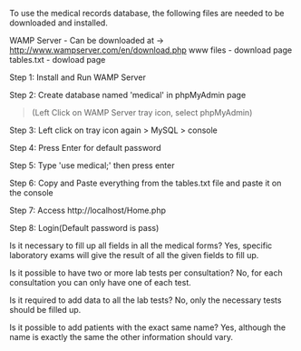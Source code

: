 To use the medical records database, the following files are needed to be downloaded and installed.

WAMP Server - Can be downloaded at -> http://www.wampserver.com/en/download.php
www files - download page
tables.txt - dowload page

Step 1: Install and Run WAMP Server

Step 2: Create database named 'medical' in phpMyAdmin page

> (Left Click on WAMP Server tray icon, select phpMyAdmin)

Step 3: Left click on tray icon again > MySQL > console

Step 4: Press Enter for default password

Step 5: Type 'use medical;' then press enter

Step 6: Copy and Paste everything from the tables.txt file and paste it on the console

Step 7: Access http://localhost/Home.php

Step 8: Login(Default password is pass)

Is it necessary to fill up all fields in all the medical forms?
Yes, specific laboratory exams will give the result of all the given fields to fill up.

Is it possible to have two or more lab tests per consultation?
No, for each consultation you can only have one of each test.

Is it required to add data to all the lab tests?
No, only the necessary tests should be filled up.

Is it possible to add patients with the exact same name?
Yes, although the name is exactly the same the other information should vary.